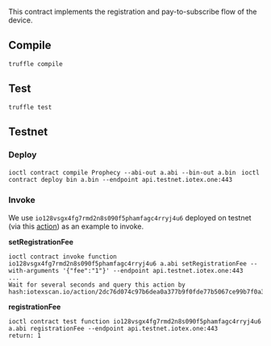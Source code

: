 This contract implements the registration and pay-to-subscribe flow of the device.

## Compile
```truffle compile```

## Test
```truffle test```

## Testnet

### Deploy
```ioctl contract compile Prophecy --abi-out a.abi --bin-out a.bin```
``` ioctl contract deploy bin a.bin --endpoint api.testnet.iotex.one:443```

### Invoke
We use `io128vsgx4fg7rmd2n8s090f5phamfagc4rryj4u6` deployed on testnet (via this [action](https://testnet.iotexscan.io/action/715f555489d03d9a44e618a0113e75ef1777e0201acf9e984b67c75770386b51)) as an example to invoke.

**setRegistrationFee**
```
ioctl contract invoke function io128vsgx4fg7rmd2n8s090f5phamfagc4rryj4u6 a.abi setRegistrationFee --with-arguments '{"fee":"1"}' --endpoint api.testnet.iotex.one:443
...
Wait for several seconds and query this action by hash:iotexscan.io/action/2dc76d074c97b6dea0a377b9f0fde77b5067ce99b7f0a3a4441576fb2de5c88f
```

**registrationFee**
```
ioctl contract test function io128vsgx4fg7rmd2n8s090f5phamfagc4rryj4u6 a.abi registrationFee --endpoint api.testnet.iotex.one:443
return: 1
```
